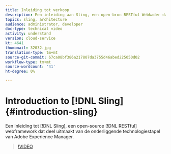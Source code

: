 ```yaml
---
title: Inleiding tot verkoop
description: Een inleiding aan Sling, een open-bron RESTful Webkader dat deel van Adobe Experience Manager onderliggende technologiestapel uitmaakt.
topics: sling, architecture
audience: administrator, developer
doc-type: technical video
activity: understand
version: cloud-service
kt: 4641
thumbnail: 32032.jpg
translation-type: tm+mt
source-git-commit: 67ca08bf386a217807da3755d46abed225050d02
workflow-type: tm+mt
source-wordcount: '41'
ht-degree: 0%

---
```



# Introduction to [!DNL Sling] {#introduction-sling}

Een inleiding tot [!DNL Sling], een open-source [!DNL RESTful] webframework dat deel uitmaakt van de onderliggende technologiestapel van Adobe Experience Manager.

>[!VIDEO](https://video.tv.adobe.com/v/32032/?quality=12&learn=on)